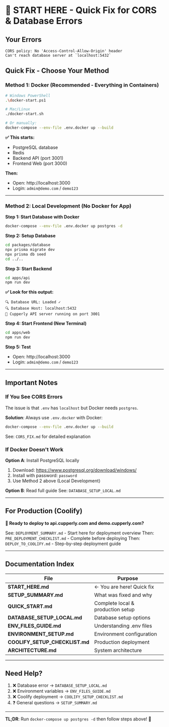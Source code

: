 # 🚀 START HERE - Quick Fix for CORS & Database Errors

## Your Errors
```
CORS policy: No 'Access-Control-Allow-Origin' header
Can't reach database server at `localhost:5432`
```

## Quick Fix - Choose Your Method

### Method 1: Docker (Recommended - Everything in Containers)

```bash
# Windows PowerShell
.\docker-start.ps1

# Mac/Linux
./docker-start.sh

# Or manually:
docker-compose --env-file .env.docker up --build
```

**✅ This starts:**
- PostgreSQL database
- Redis
- Backend API (port 3001)
- Frontend Web (port 3000)

**Then:**
- Open: http://localhost:3000
- Login: `admin@demo.com` / `demo123`

---

### Method 2: Local Development (No Docker for App)

**Step 1: Start Database with Docker**
```bash
docker-compose --env-file .env.docker up postgres -d
```

**Step 2: Setup Database**
```bash
cd packages/database
npx prisma migrate dev
npx prisma db seed
cd ../..
```

**Step 3: Start Backend**
```bash
cd apps/api
npm run dev
```

**✅ Look for this output:**
```
🔍 Database URL: Loaded ✓
🔍 Database Host: localhost:5432
🚀 Cupperly API server running on port 3001
```

**Step 4: Start Frontend (New Terminal)**
```bash
cd apps/web
npm run dev
```

**Step 5: Test**
- Open: http://localhost:3000
- Login: `admin@demo.com` / `demo123`

---

## Important Notes

### If You See CORS Errors

The issue is that `.env` has `localhost` but Docker needs `postgres`.

**Solution**: Always use `.env.docker` with Docker:
```bash
docker-compose --env-file .env.docker up --build
```

See: `CORS_FIX.md` for detailed explanation

### If Docker Doesn't Work

**Option A**: Install PostgreSQL locally
1. Download: https://www.postgresql.org/download/windows/
2. Install with password: `password`
3. Use Method 2 above (Local Development)

**Option B**: Read full guide
See: `DATABASE_SETUP_LOCAL.md`

---

## For Production (Coolify)

**🚀 Ready to deploy to api.cupperly.com and demo.cupperly.com?**

See: `DEPLOYMENT_SUMMARY.md` - Start here for deployment overview
Then: `PRE_DEPLOYMENT_CHECKLIST.md` - Complete before deploying
Then: `DEPLOY_TO_COOLIFY.md` - Step-by-step deployment guide

---

## Documentation Index

| File | Purpose |
|------|---------|
| **START_HERE.md** | ← You are here! Quick fix |
| **SETUP_SUMMARY.md** | What was fixed and why |
| **QUICK_START.md** | Complete local & production setup |
| **DATABASE_SETUP_LOCAL.md** | Database setup options |
| **ENV_FILES_GUIDE.md** | Understanding .env files |
| **ENVIRONMENT_SETUP.md** | Environment configuration |
| **COOLIFY_SETUP_CHECKLIST.md** | Production deployment |
| **ARCHITECTURE.md** | System architecture |

---

## Need Help?

1. ❌ Database error → `DATABASE_SETUP_LOCAL.md`
2. ❌ Environment variables → `ENV_FILES_GUIDE.md`
3. ❌ Coolify deployment → `COOLIFY_SETUP_CHECKLIST.md`
4. ❓ General questions → `SETUP_SUMMARY.md`

---

**TL;DR**: Run `docker-compose up postgres -d` then follow steps above! 🎯

